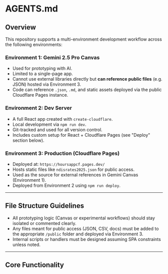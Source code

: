 # AGENTS.md

## Overview

This repository supports a multi-environment development workflow across the following environments:

### Environment 1: Gemini 2.5 Pro Canvas
- Used for prototyping with AI.
- Limited to a single-page app.
- Cannot use external libraries directly but **can reference public files** (e.g. JSON) hosted via Environment 3.
- Code can reference `.json`, `.md`, and static assets deployed via the public Cloudflare Pages instance.

### Environment 2: Dev Server
- A full React app created with `create-cloudflare`.
- Local development via `npm run dev`.
- Git-tracked and used for all version control.
- Includes custom setup for React + Cloudflare Pages (see "Deploy" section below).

### Environment 3: Production (Cloudflare Pages)
- Deployed at: `https://hoursappcf.pages.dev/`
- Hosts static files like `ndisrates2025.json` for public access.
- Used as the source for external references in Gemini Canvas (Environment 1).
- Deployed from Environment 2 using `npm run deploy`.

---

## File Structure Guidelines

- All prototyping logic (Canvas or experimental workflows) should stay isolated or commented clearly.
- Any files meant for public access (JSON, CSV, docs) must be added to the appropriate `/public` folder and deployed via Environment 3.
- Internal scripts or handlers must be designed assuming SPA constraints unless noted.

---

## Core Functionality

